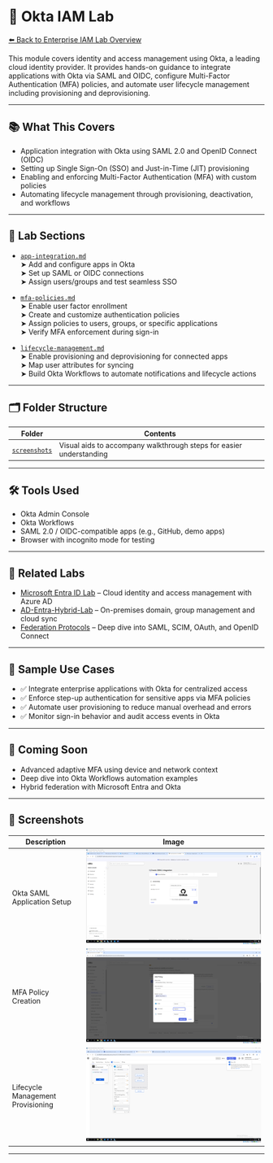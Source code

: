 # 🔐 Okta IAM Lab

[⬅️ Back to Enterprise IAM Lab Overview](../README.md)

This module covers identity and access management using Okta, a leading cloud identity provider. It provides hands-on guidance to integrate applications with Okta via SAML and OIDC, configure Multi-Factor Authentication (MFA) policies, and automate user lifecycle management including provisioning and deprovisioning.

---

## 📚 What This Covers

- Application integration with Okta using SAML 2.0 and OpenID Connect (OIDC)  
- Setting up Single Sign-On (SSO) and Just-in-Time (JIT) provisioning  
- Enabling and enforcing Multi-Factor Authentication (MFA) with custom policies  
- Automating lifecycle management through provisioning, deactivation, and workflows  

---

## 📁 Lab Sections

- [`app-integration.md`](./app-integration.md)  
  ➤ Add and configure apps in Okta  
  ➤ Set up SAML or OIDC connections  
  ➤ Assign users/groups and test seamless SSO

- [`mfa-policies.md`](./mfa-policies.md)  
  ➤ Enable user factor enrollment  
  ➤ Create and customize authentication policies  
  ➤ Assign policies to users, groups, or specific applications  
  ➤ Verify MFA enforcement during sign-in

- [`lifecycle-management.md`](./lifecycle-management.md)  
  ➤ Enable provisioning and deprovisioning for connected apps  
  ➤ Map user attributes for syncing  
  ➤ Build Okta Workflows to automate notifications and lifecycle actions  

---

## 🗂 Folder Structure

| Folder | Contents |
|--------|----------|
| [`screenshots`](./screenshots) | Visual aids to accompany walkthrough steps for easier understanding |

---

## 🛠 Tools Used

- Okta Admin Console  
- Okta Workflows  
- SAML 2.0 / OIDC-compatible apps (e.g., GitHub, demo apps)  
- Browser with incognito mode for testing  

---

## 🔗 Related Labs

- [Microsoft Entra ID Lab](../entra/README.md) – Cloud identity and access management with Azure AD  
- [AD-Entra-Hybrid-Lab](https://github.com/ColiverSEC/AD-Entra-Hybrid-Lab/blob/main/README.md) – On-premises domain, group management and cloud sync
- [Federation Protocols](../federation-protocols/README.md) – Deep dive into SAML, SCIM, OAuth, and OpenID Connect  

---

## 🧪 Sample Use Cases

- ✅ Integrate enterprise applications with Okta for centralized access  
- ✅ Enforce step-up authentication for sensitive apps via MFA policies  
- ✅ Automate user provisioning to reduce manual overhead and errors  
- ✅ Monitor sign-in behavior and audit access events in Okta  

---

## 🚧 Coming Soon

- Advanced adaptive MFA using device and network context  
- Deep dive into Okta Workflows automation examples  
- Hybrid federation with Microsoft Entra and Okta  

---

## 📸 Screenshots

| Description                      | Image |
|---------------------------------|-------|
| Okta SAML Application Setup     | ![Name App Integration](screenshots/app-integration/name-app-integration-saml.png)  |
| MFA Policy Creation              | ![New Policy Overview](./screenshots/mfa-policies/02new-policy-overview.png) |
| Lifecycle Management Provisioning| ![Okta Workflow Configured](./screenshots/lifecycle-management/05okta-workflow-on.png) |

---

